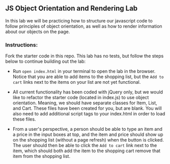 ## JS Object Orientation and Rendering Lab

In this lab we will be practicing how to structure our javascript code to follow principles of object orientation, as well as how to render information about our objects on the page.

###  Instructions:

Fork the starter code in this repo.  This lab has no tests, but follow the steps below to continue building out the lab:

 -   Run `open index.html` in your terminal to open the lab in the browser.  Notice that you are able to add items to the shopping list, but the `Add to cart` links next to the items on your list are not yet functional.

 - All current functionality has been coded with jQuery only, but we would like to refactor the starter code (located in index.js) to use object orientation.  Meaning, we should have separate classes for Item, List, and Cart.  These files have been created for you, but are blank.  You will also need to add additional script tags to your index.html in order to load these files.

 -  From a user's perspective, a person should be able to type an item and a price in the input boxes at top, and the item and price should show up on the shopping list (without a page refresh) when the button is clicked.  The user should then be able to click the `Add to cart` link next to the item, which should both add the item to the shopping cart remove that item from the shopping list.

